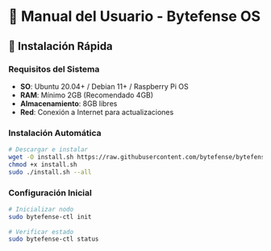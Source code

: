 # 👤 Manual del Usuario - Bytefense OS 
 
## 🚀 Instalación Rápida 
 
### Requisitos del Sistema 
 
- **SO**: Ubuntu 20.04+ / Debian 11+ / Raspberry Pi OS 
- **RAM**: Mínimo 2GB (Recomendado 4GB) 
- **Almacenamiento**: 8GB libres 
- **Red**: Conexión a Internet para actualizaciones 
 
### Instalación Automática 
 
```bash 
# Descargar e instalar 
wget -O install.sh https://raw.githubusercontent.com/bytefense/bytefense-os/main/install.sh 
chmod +x install.sh 
sudo ./install.sh --all 
``` 
 
### Configuración Inicial 
 
```bash 
# Inicializar nodo 
sudo bytefense-ctl init 
 
# Verificar estado 
sudo bytefense-ctl status 
``` 
